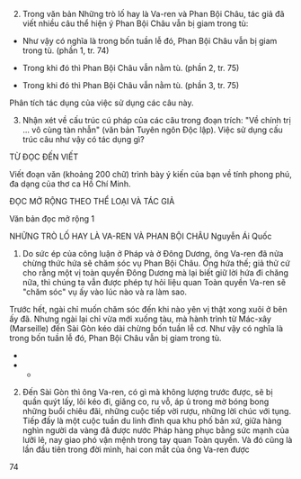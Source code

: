 2. Trong văn bản Những trò lố hay là Va-ren và Phan Bội Châu, tác giả đã viết nhiều câu thể hiện ý Phan Bội Châu vẫn bị giam trong tù:

- Như vậy có nghĩa là trong bốn tuần lễ đó, Phan Bội Châu vẫn bị giam trong tù. (phần 1, tr. 74)

- Trong khi đó thì Phan Bội Châu vẫn nằm tù. (phần 2, tr. 75)

- Trong khi đó thì Phan Bội Châu vẫn nằm tù. (phần 3, tr. 75)

Phân tích tác dụng của việc sử dụng các câu này.

3. Nhận xét về cấu trúc cú pháp của các câu trong đoạn trích: "Về chính trị ... vô cùng tàn nhẫn" (văn bản Tuyên ngôn Độc lập). Việc sử dụng cấu trúc câu như vậy có tác dụng gì?

TỪ ĐỌC ĐẾN VIẾT

Viết đoạn văn (khoảng 200 chữ) trình bày ý kiến của bạn về tính phong phú, đa dạng của thơ ca Hồ Chí Minh.

ĐỌC MỞ RỘNG THEO THỂ LOẠI VÀ TÁC GIẢ

Văn bản đọc mở rộng 1

NHỮNG TRÒ LỐ HAY LÀ VA-REN VÀ PHAN BỘI CHÂU
Nguyễn Ái Quốc

1. Do sức ép của công luận ở Pháp và ở Đông Dương, ông Va-ren đã nửa chừng thức hứa sẽ chăm sóc vụ Phan Bội Châu. Ông hứa thế; giả thử cứ cho rằng một vị toàn quyền Đông Dương mà lại biết giữ lời hứa đi chăng nữa, thì chúng ta vẫn được phép tự hỏi liệu quan Toàn quyền Va-ren sẽ "chăm sóc" vụ ấy vào lúc nào và ra làm sao.

Trước hết, ngài chỉ muốn chăm sóc đến khi nào yên vị thật xong xuôi ở bên ấy đã. Nhưng ngài lại chỉ vừa mới xuống tàu, mà hành trình từ Mác-xây (Marseille) đến Sài Gòn kéo dài chừng bốn tuần lễ cơ. Như vậy có nghĩa là trong bốn tuần lễ đó, Phan Bội Châu vẫn bị giam trong tù.

*
* *

2. Đến Sài Gòn thì ông Va-ren, có gì mà không lượng trước được, sẽ bị quần quýt lấy, lôi kéo đi, giăng co, ru vỗ, áp ủ trong mờ bóng bong những buổi chiêu đãi, những cuộc tiếp vời rượu, những lời chúc với tụng. Tiếp đấy là một cuộc tuần du linh đình qua khu phố bản xứ, giữa hàng nghìn người da vàng đã được nước Pháp hàng phục bằng sức mạnh của lưỡi lê, nay giao phó vận mệnh trong tay quan Toàn quyền. Và đó cũng là lần đầu tiên trong đời mình, hai con mắt của ông Va-ren được

74